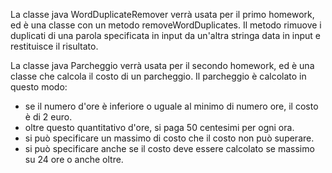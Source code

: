 La classe java WordDuplicateRemover verrà usata per il primo homework, ed è una classe con un metodo removeWordDuplicates.
Il metodo rimuove i duplicati di una parola specificata in input da un'altra stringa data in input e restituisce il risultato.


La classe java Parcheggio verrà usata per il secondo homework, ed è una classe che calcola il costo di un parcheggio. Il parcheggio è calcolato in questo modo:
- se il numero d'ore è inferiore o uguale al minimo di numero ore, il costo è di 2 euro.
- oltre questo quantitativo d'ore, si paga 50 centesimi per ogni ora.
- si può specificare un massimo di costo che il costo non può superare.
- si può specificare anche se il costo deve essere calcolato se massimo su 24 ore o anche oltre.
